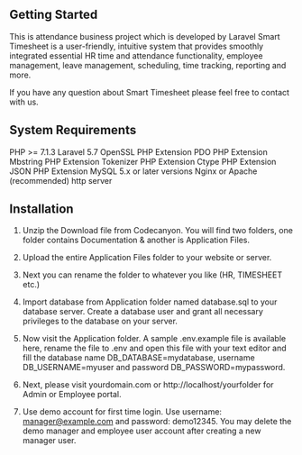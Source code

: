 
## Getting Started
This is  attendance business project which is  developed by Laravel
Smart Timesheet is a user-friendly, 
intuitive system that provides smoothly integrated essential HR time and attendance functionality, 
employee management, leave management, scheduling, time tracking, reporting and more.

If you have any question about Smart Timesheet please feel free to contact with us. 

## System Requirements

PHP >= 7.1.3
Laravel 5.7
OpenSSL PHP Extension
PDO PHP Extension
Mbstring PHP Extension
Tokenizer PHP Extension
Ctype PHP Extension
JSON PHP Extension
MySQL 5.x or later versions
Nginx or Apache (recommended) http server

## Installation

1. Unzip the Download file from Codecanyon. You will find two folders, one folder contains Documentation & another is Application Files.

2. Upload the entire Application Files folder to your website or server.

3. Next you can rename the folder to whatever you like (HR, TIMESHEET etc.)

4. Import database from Application folder named database.sql to your database server. Create a database user and grant all necessary privileges to the database on your server.

5. Now visit the Application folder. A sample .env.example file is available here, rename the file to .env and 
   open this file with your text editor and fill the database name DB_DATABASE=mydatabase, username DB_USERNAME=myuser and password DB_PASSWORD=mypassword.

6. Next, please visit yourdomain.com or http://localhost/yourfolder for Admin or Employee portal.

7. Use demo account for first time login. Use username: manager@example.com and password: demo12345. You may delete the demo manager and employee user account after creating a new manager user.

